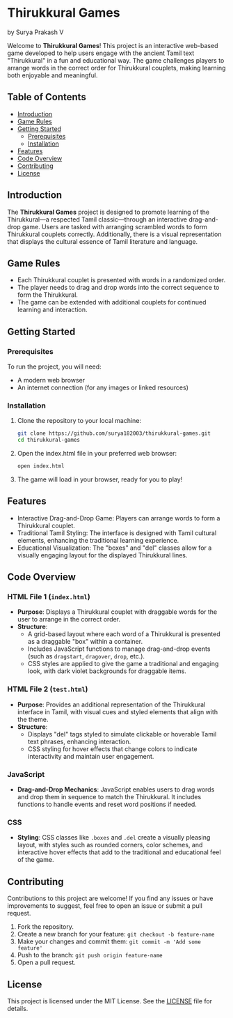 # Thirukkural Games
by Surya Prakash V

Welcome to **Thirukkural Games**! This project is an interactive web-based game developed to help users engage with the ancient Tamil text "Thirukkural" in a fun and educational way. The game challenges players to arrange words in the correct order for Thirukkural couplets, making learning both enjoyable and meaningful.

## Table of Contents
- [Introduction](#introduction)
- [Game Rules](#game-rules)
- [Getting Started](#getting-started)
  - [Prerequisites](#prerequisites)
  - [Installation](#installation)
- [Features](#features)
- [Code Overview](#code-overview)
- [Contributing](#contributing)
- [License](#license)

## Introduction
The **Thirukkural Games** project is designed to promote learning of the Thirukkural—a respected Tamil classic—through an interactive drag-and-drop game. Users are tasked with arranging scrambled words to form Thirukkural couplets correctly. Additionally, there is a visual representation that displays the cultural essence of Tamil literature and language.

## Game Rules
- Each Thirukkural couplet is presented with words in a randomized order.
- The player needs to drag and drop words into the correct sequence to form the Thirukkural.
- The game can be extended with additional couplets for continued learning and interaction.

## Getting Started

### Prerequisites
To run the project, you will need:
- A modern web browser
- An internet connection (for any images or linked resources)

### Installation
1. Clone the repository to your local machine:
   ```bash
   git clone https://github.com/surya182003/thirukkural-games.git
   cd thirukkural-games
   
2. Open the index.html file in your preferred web browser:
    ```bash
    open index.html

3. The game will load in your browser, ready for you to play!

## Features
- Interactive Drag-and-Drop Game: Players can arrange words to form a Thirukkural couplet.
- Traditional Tamil Styling: The interface is designed with Tamil cultural elements, enhancing the traditional learning experience.
- Educational Visualization: The "boxes" and "del" classes allow for a visually engaging layout for the displayed Thirukkural lines.

## Code Overview

### HTML File 1 (`index.html`)
- **Purpose**: Displays a Thirukkural couplet with draggable words for the user to arrange in the correct order.
- **Structure**:
  - A grid-based layout where each word of a Thirukkural is presented as a draggable "box" within a container.
  - Includes JavaScript functions to manage drag-and-drop events (such as `dragstart`, `dragover`, `drop`, etc.).
  - CSS styles are applied to give the game a traditional and engaging look, with dark violet backgrounds for draggable items.

### HTML File 2 (`test.html`)
- **Purpose**: Provides an additional representation of the Thirukkural interface in Tamil, with visual cues and styled elements that align with the theme.
- **Structure**:
  - Displays "del" tags styled to simulate clickable or hoverable Tamil text phrases, enhancing interaction.
  - CSS styling for hover effects that change colors to indicate interactivity and maintain user engagement.

### JavaScript
- **Drag-and-Drop Mechanics**: JavaScript enables users to drag words and drop them in sequence to match the Thirukkural. It includes functions to handle events and reset word positions if needed.

### CSS
- **Styling**: CSS classes like `.boxes` and `.del` create a visually pleasing layout, with styles such as rounded corners, color schemes, and interactive hover effects that add to the traditional and educational feel of the game.

## Contributing
Contributions to this project are welcome! If you find any issues or have improvements to suggest, feel free to open an issue or submit a pull request.

1. Fork the repository.
2. Create a new branch for your feature: `git checkout -b feature-name`
3. Make your changes and commit them: `git commit -m 'Add some feature'`
4. Push to the branch: `git push origin feature-name`
5. Open a pull request.

## License
This project is licensed under the MIT License. See the [LICENSE](LICENSE) file for details.




